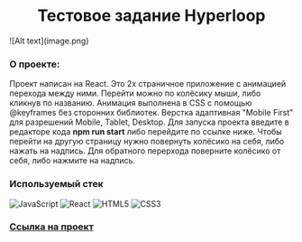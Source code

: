 <h1 align="center">Тестовое задание Hyperloop</h1>
![Alt text](image.png)

### О проекте:

Проект написан на React. Это 2х страничное приложение с анимацией перехода между ними. Перейти можно по колёсику мыши, либо кликнув по названию. Анимация выполнена в CSS с помощью @keyframes без сторонних библиотек. Верстка адаптивная "Mobile First" для разрешений Mobile, Tablet, Desktop. Для запуска проекта введите в редакторе кода **npm run start** либо перейдите по ссылке ниже.
Чтобы перейти на другую страницу нужно повернуть колёсико на себя, либо нажать на надпись. Для обратного перерхода поверните колёсико от себя, либо нажмите на надпись.


### Используемый стек
![JavaScript](https://img.shields.io/badge/javascript-%23323330.svg?style=for-the-badge&logo=javascript&logoColor=%23F7DF1E)
![React](https://img.shields.io/badge/react%20-%2320232a.svg?&style=for-the-badge&logo=react&logoColor=%2361DAFB)
![HTML5](https://img.shields.io/badge/html5-%23E34F26.svg?style=for-the-badge&logo=html5&logoColor=white)
![CSS3](https://img.shields.io/badge/css3-%231572B6.svg?style=for-the-badge&logo=css3&logoColor=white)

### [Ссылка на проект](https://bjuice1984.github.io/hyper-loop/)